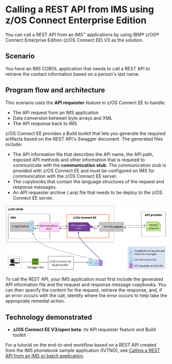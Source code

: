 
# Calling a REST API from IMS using z/OS Connect Enterprise Edition

You can call a REST API from an IMS™ applications by using IBM® z/OS® Connect Enterprise Edition (z/OS Connect EE) V3 as the solution.

## Scenario
You have an IMS COBOL application that needs to call a REST API to retrieve the contact information based on a person's last name.

## Program flow and architecture
This scenario uses the <b>API requester</b> feature in z/OS Connect EE to handle: 
* The API request from an IMS application
* Data conversion between byte arrays and XML
* The API response back to IMS

z/OS Connect EE provides a Build toolkit that lets you generate the required artifacts based on the REST API's Swagger document.  The generated files include:
* The API information file that describes the API name, the API path, exposed API methods and other information that is required to communicate with the <b>communication stub</b>. 
The communication stub is provided with z/OS Connect EE and must be configured on IMS for communication with the z/OS Connect EE server. 
* The copybooks that contain the language structures of the request and response messages. 
* An API requester archive (.ara) file that needs to be deploy to the z/OS Connect EE server. 

![flowdiagram](./media/zcee_imsapi_requester.png)

To call the REST API, your IMS application must first include the generated API information file and the request and response message copybooks. You can then specify the content for the request, retrieve the response, and, if an error occurs with the call, identify where the error occurs to help take the appropriate remedial action.

## Technology demonstrated
* <strong>z/OS Connect EE V3/open beta</strong>: its API requester feature and Build toolkit<br/>


For a tutorial on the end-to-end workflow based on a REST API created from the IMS phonebook sample application (IVTNO), 
see [Calling a REST API from an IMS or batch application](https://www.ibm.com/support/knowledgecenter/SS4SVW_3.0.0/com.ibm.zosconnect.doc/scenarios/ims_apiReq_intro.html).

